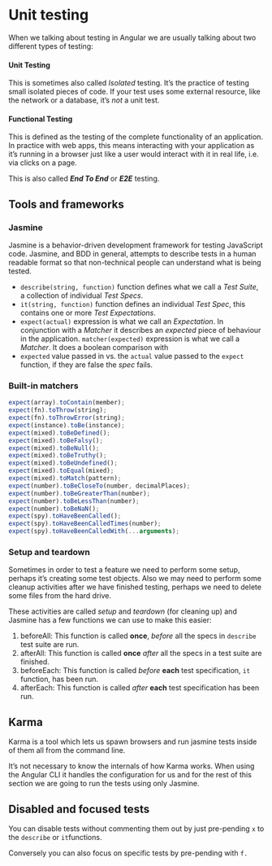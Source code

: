 # Unit testing

When we talking about testing in Angular we are usually talking about two different types of testing:

#### Unit Testing

This is sometimes also called _Isolated_ testing. It’s the practice of testing small isolated pieces of code. If your test uses some external resource, like the network or a database, it’s _not_ a unit test.

#### Functional Testing

This is defined as the testing of the complete functionality of an application. In practice with web apps, this means interacting with your application as it’s running in a browser just like a user would interact with it in real life, i.e. via clicks on a page.

This is also called _**End To End**_ or _**E2E**_ testing.

## Tools and frameworks

### Jasmine

Jasmine is a behavior-driven development framework for testing JavaScript code. Jasmine, and BDD in general, attempts to describe tests in a human readable format so that non-technical people can understand what is being tested.

* `describe(string, function)` function defines what we call a _Test Suite_, a collection of individual _Test Specs_.
* &#x20;`it(string, function)` function defines an individual _Test Spec_, this contains one or more _Test Expectations_.
* &#x20;`expect(actual)` expression is what we call an _Expectation_. In conjunction with a _Matcher_ it describes an _expected_ piece of behaviour in the application.  `matcher(expected)` expression is what we call a _Matcher_. It does a boolean comparison with&#x20;
* &#x20;`expected` value passed in vs. the `actual` value passed to the `expect` function, if they are false the _spec_ fails.

### Built-in matchers

```typescript
expect(array).toContain(member);
expect(fn).toThrow(string);
expect(fn).toThrowError(string);
expect(instance).toBe(instance);
expect(mixed).toBeDefined();
expect(mixed).toBeFalsy();
expect(mixed).toBeNull();
expect(mixed).toBeTruthy();
expect(mixed).toBeUndefined();
expect(mixed).toEqual(mixed);
expect(mixed).toMatch(pattern);
expect(number).toBeCloseTo(number, decimalPlaces);
expect(number).toBeGreaterThan(number);
expect(number).toBeLessThan(number);
expect(number).toBeNaN();
expect(spy).toHaveBeenCalled();
expect(spy).toHaveBeenCalledTimes(number);
expect(spy).toHaveBeenCalledWith(...arguments);
```

### Setup and teardown

Sometimes in order to test a feature we need to perform some setup, perhaps it’s creating some test objects. Also we may need to perform some cleanup activities after we have finished testing, perhaps we need to delete some files from the hard drive.

These activities are called _setup_ and _teardown_ (for cleaning up) and Jasmine has a few functions we can use to make this easier:

1. beforeAll: This function is called **once**, _before_ all the specs in `describe` test suite are run.
2. afterAll: This function is called **once** _after_ all the specs in a test suite are finished.
3. beforeEach: This function is called _before_ **each** test specification, `it` function, has been run.
4. afterEach: This function is called _after_ **each** test specification has been run.

## Karma

Karma is a tool which lets us spawn browsers and run jasmine tests inside of them all from the command line.&#x20;

It’s not necessary to know the internals of how Karma works. When using the Angular CLI it handles the configuration for us and for the rest of this section we are going to run the tests using only Jasmine.

## Disabled and focused tests

You can disable tests without commenting them out by just pre-pending `x` to the `describe` or `it`functions.

&#x20;Conversely you can also focus on specific tests by pre-pending with `f.`

